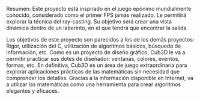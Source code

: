 Resumen: Este proyecto está inspirado en el juego epónimo mundialmente conocido,
considerado como el primer FPS jamás realizado. Le permitirá explorar la técnica del
ray-casting. Su objetivo será crear una vista dinámica dentro de un laberinto, en el que
tendrá que encontrar la salida.

Los objetivos de este proyecto son parecidos a los de los demás proyectos: Rigor, utilización del C, utilización de algoritmos básicos, búsqueda de información, etc.
Como es un proyecto de diseño gráfico, Cub3D le va a permitir practicar sus dotes de
diseñador: ventanas, colores, eventos, formas, etc.
En definitiva, Cub3D es un área de juego extraordinaria para explorar aplicaciones
prácticas de las matemáticas sin necesidad que comprender los detalles.
Gracias a la información disponible en Internet, va a utilizar las matemáticas como
una herramienta para crear algoritmos elegantes y eficaces.
